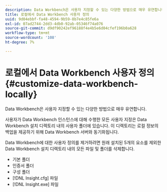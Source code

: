 ```yaml
---
description: Data Workbench은 사용자 지정할 수 있는 다양한 방법으로 매우 유연합니다.
title: 로컬에서 Data Workbench 사용자 정의
uuid: 9d04ebbf-fa48-4594-9b59-8b7e4c85fe6a
exl-id: 07ad2744-2dd3-4db0-92ab-05346f74a076
source-git-commit: d9df90242ef96188f4e4b5e6d04cfef196b0a628
workflow-type: tm+mt
source-wordcount: '108'
ht-degree: 7%

---
```


# 로컬에서 Data Workbench 사용자 정의{#customize-data-workbench-locally}

Data Workbench은 사용자 지정할 수 있는 다양한 방법으로 매우 유연합니다.

사용자가 Data Workbench 인스턴스에 대해 수행한 모든 사용자 지정은 Data Workbench 설치 디렉토리 내의 사용자 폴더에 있습니다. 이 디렉토리는 로컬 정보의 백업을 제공하기 위해 Data Workbench 서버와 동기화됩니다.

Data Workbench에 대한 사용자 정의를 제거하려면 원래 설치된 5개의 요소를 제외한 Data Workbench 설치 디렉토리 내의 모든 파일 및 폴더를 삭제합니다.

* 기본 폴더
* 인증서 폴더
* 구성 폴더
* [!DNL Insight.cfg] 파일
* [!DNL Insight.exe] 파일
